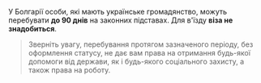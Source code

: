 У Болгарії особи, які мають українське громадянство, можуть перебувати **до 90 днів** на законних підставах. Для в'їзду **віза не знадобиться**.
>Зверніть увагу, перебування протягом зазначеного періоду, без оформлення статусу, не дає вам права на отримання будь-якої допомоги від держави, як і будь-якого соціального захисту, а також права на роботу.